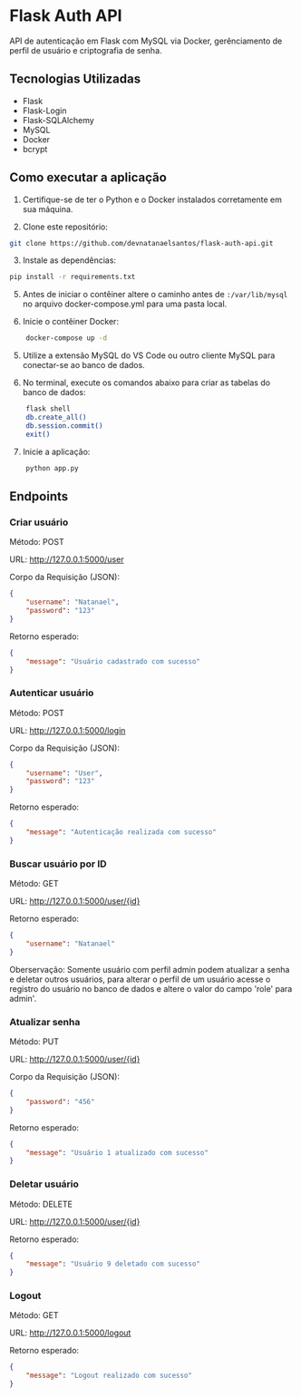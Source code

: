 # Flask Auth API
API de autenticação em Flask com MySQL via Docker, gerênciamento de perfil de usuário e criptografia de senha.

 ## Tecnologias Utilizadas
- Flask
- Flask-Login
- Flask-SQLAlchemy
- MySQL
- Docker
- bcrypt

 ## Como executar a aplicação
1. Certifique-se de ter o Python e o Docker instalados corretamente em sua máquina.

2. Clone este repositório:
````bash
git clone https://github.com/devnatanaelsantos/flask-auth-api.git
````

3. Instale as dependências:
````bash
pip install -r requirements.txt
````

5. Antes de iniciar o contêiner altere o caminho antes de `:/var/lib/mysql` no arquivo docker-compose.yml para uma pasta local.

4. Inicie o contêiner Docker:
````bash
    docker-compose up -d
````

5. Utilize a extensão MySQL do VS Code ou outro cliente MySQL para conectar-se ao banco de dados.

6. No terminal, execute os comandos abaixo para criar as tabelas do banco de dados:
````bash
    flask shell
    db.create_all()
    db.session.commit()
    exit()
````

7. Inicie a aplicação:
````bash
    python app.py
````

## Endpoints
### Criar usuário
Método: POST

URL: http://127.0.0.1:5000/user

Corpo da Requisição (JSON):

````json
{
    "username": "Natanael",
    "password": "123"
}
````
Retorno esperado:
````json
{
    "message": "Usuário cadastrado com sucesso"
}
````
### Autenticar usuário

Método: POST

URL: http://127.0.0.1:5000/login

Corpo da Requisição (JSON):

````json
{
    "username": "User",
    "password": "123"
}
````
Retorno esperado:
````json
{
    "message": "Autenticação realizada com sucesso"
}
````

### Buscar usuário por ID

Método: GET

URL: http://127.0.0.1:5000/user/{id}

Retorno esperado:
````json
{
    "username": "Natanael"
}
````

Oberservação: Somente usuário com perfil admin podem atualizar a senha e deletar outros usuários, para alterar o perfil de um usuário acesse o registro do usuário no banco de dados e altere o valor do campo 'role' para admin'.

### Atualizar senha

Método: PUT

URL: http://127.0.0.1:5000/user/{id}

Corpo da Requisição (JSON):

````json
{
    "password": "456"
}
````
Retorno esperado:
````json
{
    "message": "Usuário 1 atualizado com sucesso"
}
````
### Deletar usuário

Método: DELETE

URL: http://127.0.0.1:5000/user/{id}

Retorno esperado:
````json
{
    "message": "Usuário 9 deletado com sucesso"
}
````
### Logout
Método: GET

URL: http://127.0.0.1:5000/logout

Retorno esperado:
````json
{
    "message": "Logout realizado com sucesso"
}
````



